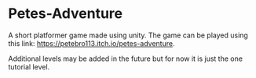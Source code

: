 # Petes-Adventure
 
A short platformer game made using unity. The game can be played using this link: https://petebro113.itch.io/petes-adventure.

Additional levels may be added in the future but for now it is just the one tutorial level.
